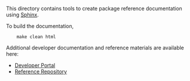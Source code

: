 This directory contains tools to create package reference documentation using [Sphinx](http://www.sphinx-doc.org/).

To build the documentation,
```
    make clean html
```

Additional developer documentation and reference materials are available here:
* [Developer Portal](https://developer.ibm.com/security/resilient/reference/)
* [Reference Repository](https://github.com/ibmresilient/resilient-reference)

